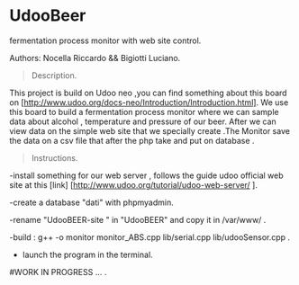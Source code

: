 # UdooBeer
fermentation process monitor with web site control.

Authors: Nocella Riccardo && Bigiotti Luciano.

>Description.

This project is build on Udoo neo ,you can find something about this board on [http://www.udoo.org/docs-neo/Introduction/Introduction.html].
We use this board to build a fermentation process monitor where we can sample data about alcohol , temperature and pressure of our beer. After we can view data on the simple web site that we specially create .The Monitor save the data on a csv file that after the php take and put on database . 


>Instructions.

  -install something for our web server , follows the guide udoo official web site  at this [link]          [http://www.udoo.org/tutorial/udoo-web-server/ ].

  -create a database  "dati" with phpmyadmin. 

  -rename "UdooBEER-site " in "UdooBEER" and copy it in /var/www/ .

  -build : g++ -o monitor monitor_ABS.cpp lib/serial.cpp lib/udooSensor.cpp .
  
  - launch the program in the terminal.
  
  

#WORK IN PROGRESS ... .
